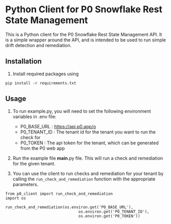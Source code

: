 # Python Client for P0 Snowflake Rest State Management

This is a Python client for the P0 Snowflake Rest State Management API. It is a simple wrapper around the API, and is intended to be used to run simple drift detection and remediation.

## Installation

1. Install required packages using

`pip install -r requirements.txt`

## Usage

1. To run example.py, you will need to set the following environment variables in .env file:

   - P0_BASE_URL : https://api.p0.app/o
   - P0_TENANT_ID : The tenant id for the tenant you want to run the check for
   - P0_TOKEN : The api token for the tenant, which can be generated from the P0 web app

2. Run the example file **main**.py file. This will run a check and remediation for the given tenant.

3. You can use the client to run checks and remediation for your tenant by calling the `run_check_and_remediation` function with the appropriate parameters.

```
from p0_client import run_check_and_remediation
import os

run_check_and_remediation(os.environ.get('P0_BASE_URL'),
                                os.environ.get('P0_TENANT_ID'),
                                os.environ.get('P0_TOKEN'))
```
